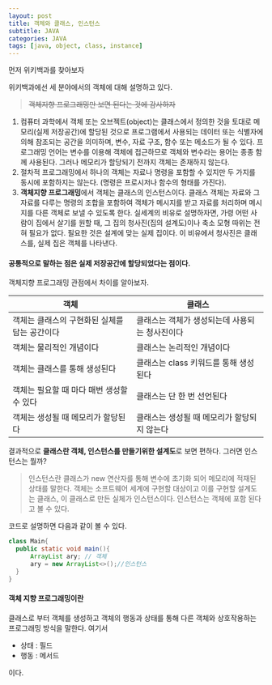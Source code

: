 ```yaml
---
layout: post 
title: 객체와 클래스, 인스턴스
subtitle: JAVA
categories: JAVA
tags: [java, object, class, instance]
---
```

먼저 위키백과를 찾아보자

위키백과에선 세 분야에서의 객체에 대해 설명하고 있다. 
>~~객체지향 프로그래밍만 보면 된다는 것에 감사하자~~

1. 컴퓨터 과학에서 객체 또는 오브젝트(object)는 클래스에서 정의한 것을 토대로 메모리(실제 저장공간)에 할당된 것으로 프로그램에서 사용되는 데이터 또는 식별자에 의해 참조되는 공간을 의미하며, 변수, 자료 구조, 함수 또는 메소드가 될 수 있다. 프로그래밍 언어는 변수를 이용해 객체에 접근하므로 객체와 변수라는 용어는 종종 함께 사용된다. 그러나 메모리가 할당되기 전까지 객체는 존재하지 않는다.   
2. 절차적 프로그래밍에서 하나의 객체는 자료나 명령을 포함할 수 있지만 두 가지를 동시에 포함하지는 않는다. (명령은 프로시저나 함수의 형태를 가진다).
3. **객체지향 프로그래밍**에서 객체는 클래스의 인스턴스이다. 클래스 객체는 자료와 그 자료를 다루는 명령의 조합을 포함하여 객체가 메시지를 받고 자료를 처리하며 메시지를 다른 객체로 보낼 수 있도록 한다. 실세계의 비유로 설명하자면, 가령 어떤 사람이 집에서 살기를 원할 때, 그 집의 청사진(집의 설계도)이나 축소 모형 따위는 전혀 필요가 없다. 필요한 것은 설계에 맞는 실제 집이다. 이 비유에서 청사진은 클래스를, 실제 집은 객체를 나타낸다.

#### 공통적으로 말하는 점은 실제 저장공간에 할당되었다는 점이다.   
객체지향 프로그래밍 관점에서 차이를 알아보자.

|객체|클래스|
|--|---|
|객체는 클래스의 구현화된 실체를 담는 공간이다|클래스는 객체가 생성되는데 사용되는 청사진이다|
|객체는 물리적인 개념이다|클래스는 논리적인 개념이다|
|객체는 클래스를 통해 생성된다|클래스는 class 키워드를 통해 생성된다|
|객체는 필요할 때 마다 매번 생성할 수 있다|클래스는 단 한 번 선언된다|
|객체는 생성될 때 메모리가 할당된다|클래스는 생성될 때 메모리가 할당되지 않는다|

결과적으로 **클래스란 객체, 인스턴스를 만들기위한 설계도**로 보면 편하다.
그러면 인스턴스는 뭘까?

> 인스턴스란 클래스가 new 연산자를 통해 변수에 초기화 되어 메모리에 적재된 상태를 말한다.
객체는 소프트웨어 세계에 구현할 대상이고 이를 구현할 설계도는 클래스, 이 클래스로 만든 실체가 인스턴스이다.
> 인스턴스는 객체에 포함 된다고 볼 수 있다.

코드로 설명하면 다음과 같이 볼 수 있다.
```java
class Main{
  public static void main(){
      ArrayList ary; // 객체
      ary = new ArrayList<>();//인스턴스
  }
}
```

#### 객체 지향 프로그래밍이란
클래스로 부터 객체를 생성하고 객체의 행동과 상태를 통해 다른 객체와 상호작용하는 프로그래밍 방식을 말한다.
여기서

- 상태 : 필드
- 행동 : 메서드

이다.
